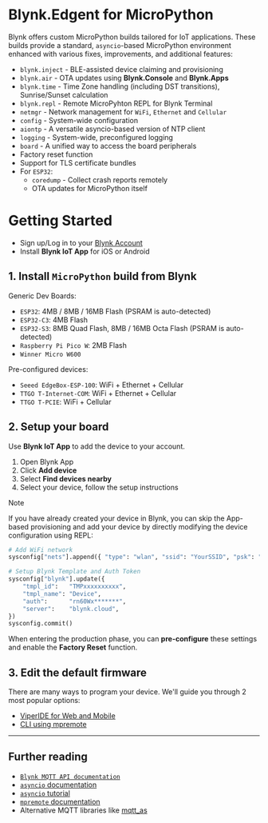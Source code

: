 
# Blynk.Edgent for MicroPython

Blynk offers custom MicroPython builds tailored for IoT applications.
These builds provide a standard, `asyncio`-based MicroPython environment enhanced with various fixes, improvements, and additional features:

- `blynk.inject` - BLE-assisted device claiming and provisioning
- `blynk.air` - OTA updates using **Blynk.Console** and **Blynk.Apps**
- `blynk.time` - Time Zone handling (including DST transitions), Sunrise/Sunset calculation
- `blynk.repl` - Remote MicroPyhton REPL for Blynk Terminal
- `netmgr` - Network management for `WiFi`, `Ethernet` and `Cellular`
- `config` - System-wide configuration
- `aiontp` - A versatile asyncio-based version of NTP client
- `logging` - System-wide, preconfigured logging
- `board` - A unified way to access the board peripherals
- Factory reset function
- Support for TLS certificate bundles
- For `ESP32`:
  - `coredump` - Collect crash reports remotely
  - OTA updates for MicroPython itself

# Getting Started

- Sign up/Log in to your [Blynk Account](https://blynk.cloud)
- Install **Blynk IoT App** for iOS or Android

## 1. Install `MicroPython` build from Blynk

Generic Dev Boards:

- `ESP32`: 4MB / 8MB / 16MB Flash (PSRAM is auto-detected)
- `ESP32-C3`: 4MB Flash
- `ESP32-S3`: 8MB Quad Flash, 8MB / 16MB Octa Flash (PSRAM is auto-detected)
- `Raspberry Pi Pico W`: 2MB Flash
- `Winner Micro W600`

Pre-configured devices:

- `Seeed EdgeBox-ESP-100`: WiFi + Ethernet + Cellular
- `TTGO T-Internet-COM`: WiFi + Ethernet + Cellular
- `TTGO T-PCIE`: WiFi + Cellular

## 2. Setup your board

Use **Blynk IoT App** to add the device to your account.
1. Open Blynk App
2. Click **Add device**
3. Select **Find devices nearby**
4. Select your device, follow the setup instructions

> [!NOTE]
> If you have already created your device in Blynk, you can skip the App-based provisioning and add your device by directly modifying the device configuration using REPL:
> ```py
> # Add WiFi network
> sysconfig["nets"].append({ "type": "wlan", "ssid": "YourSSID", "psk": "YourPassword" })
> 
> # Setup Blynk Template and Auth Token
> sysconfig["blynk"].update({
>     "tmpl_id":   "TMPxxxxxxxxxx",
>     "tmpl_name": "Device",
>     "auth":      "rn60Wx*******",
>     "server":    "blynk.cloud",
> })
> sysconfig.commit()
> ```
> When entering the production phase, you can **pre-configure** these settings and enable the **Factory Reset** function.

## 3. Edit the default firmware 

There are many ways to program your device. We'll guide you through 2 most popular options:

- [ViperIDE for Web and Mobile](_extra/Workflow-ViperIDE.md)
- [CLI using mpremote](_extra/Workflow-CLI.md)

---

## Further reading

- [`Blynk MQTT API documentation`](https://docs.blynk.io/en/blynk.cloud-mqtt-api/device-mqtt-api)
- [`asyncio` documentation](https://docs.micropython.org/en/latest/library/asyncio.html)
- [`asyncio` tutorial](https://github.com/peterhinch/micropython-async/blob/master/v3/docs/TUTORIAL.md)
- [`mpremote` documentation](https://docs.micropython.org/en/latest/reference/mpremote.html)
- Alternative MQTT libraries like [mqtt_as](https://github.com/peterhinch/micropython-mqtt/tree/master/mqtt_as)

